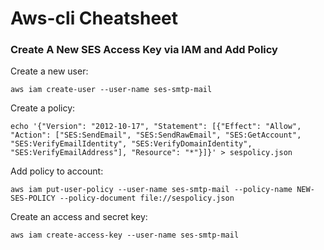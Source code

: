 # Aws-cli Cheatsheet

### Create A New SES Access Key via IAM and Add Policy

Create a new user:
```
aws iam create-user --user-name ses-smtp-mail
```

Create a policy:
```
echo '{"Version": "2012-10-17", "Statement": [{"Effect": "Allow", "Action": ["SES:SendEmail", "SES:SendRawEmail", "SES:GetAccount", 
"SES:VerifyEmailIdentity", "SES:VerifyDomainIdentity", "SES:VerifyEmailAddress"], "Resource": "*"}]}' > sespolicy.json
```

Add policy to account:
```
aws iam put-user-policy --user-name ses-smtp-mail --policy-name NEW-SES-POLICY --policy-document file://sespolicy.json
```

Create an access and secret key:
```
aws iam create-access-key --user-name ses-smtp-mail
